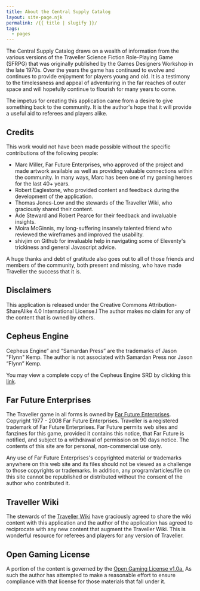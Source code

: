 ```yaml
---
title: About the Central Supply Catalog
layout: site-page.njk
permalink: /{{ title | slugify }}/
tags:
  - pages
---
```


The Central Supply Catalog draws on a wealth of information from the various versions of the Traveller Science Fiction Role-Playing Game (SFRPG) that was originally published by the Games Designers Workshop in the late 1970s. Over the years the game has continued to evolve and continues to provide enjoyment for players young and old. It is a testimony to the timelessness and appeal of adventuring in the far reaches of outer space and will hopefully continue to flourish for many years to come.

The impetus for creating this application came from a desire to give something back to the community. It is the author's hope that it will provide a useful aid to referees and players alike.

## Credits

This work would not have been made possible without the specific contributions of the following people:

- Marc Miller, Far Future Enterprises, who approved of the project and made artwork available as well as providing valuable connections within the community. In many ways, Marc has been one of my gaming heroes for the last 40+ years.
- Robert Eaglestone, who provided content and feedback during the development of the application.
- Thomas Jones-Low and the stewards of the Traveller Wiki, who graciously shared their content.
- Ade Steward and Robert Pearce for their feedback and invaluable insights.
- Moira McGinnis, my long-suffering insanely talented friend who reviewed the wireframes and improved the usability.
- shivjim on Github for invaluable help in navigating some of Eleventy's trickiness and general Javascript advice.

A huge thanks and debt of gratitude also goes out to all of those friends and members of the community, both present and missing, who have made Traveller the success that it is.

<h2 id="disclaimers">Disclaimers</h2>

This application is released under the Creative Commons Attribution-ShareAlike 4.0 International License.l The author makes no claim for any of the content that is owned by others.

## Cepheus Engine

Cepheus Engine” and “Samardan Press” are the trademarks of Jason "Flynn" Kemp. The author is not associated with Samardan Press nor Jason “Flynn” Kemp.

You may view a complete copy of the Cepheus Engine SRD by clicking this <a href="https://thetrove.is/Books/Cepheus%20Engine/CE%20-%20Cepheus%20Engine%20SRD.pdf" target="_blank">link</a>.

## Far Future Enterprises

The Traveller game in all forms is owned by <a href="https://farfuture.net" target="_blank">Far Future Enterprises</a>. Copyright 1977 - 2008 Far Future Enterprises. Traveller is a registered trademark of Far Future Enterprises. Far Future permits web sites and fanzines for this game, provided it contains this notice, that Far Future is notified, and subject to a withdrawal of permission on 90 days notice. The contents of this site are for personal, non-commercial use only.

Any use of Far Future Enterprises's copyrighted material or trademarks anywhere on this web site and its files should not be viewed as a challenge to those copyrights or trademarks. In addition, any program/articles/file on this site cannot be republished or distributed without the consent of the author who contributed it.

## Traveller Wiki

The stewards of the <a href="https://wiki.travellerrpg.com/" target="_blank">Traveller Wiki</a> have graciously agreed to share the wiki content with this application and the author of the application has agreed to reciprocate with any new content that augment the Traveller Wiki. This is wonderful resource for referees and players for any version of Traveller.

## Open Gaming License

A portion of the content is governed by the <a href="https://www.d20srd.org/ogl.htm" target="_blank">Open Gaming License v1.0a.</a> As such the author has attempted to make a reasonable effort to ensure compliance with that license for those materials that fall under it.
